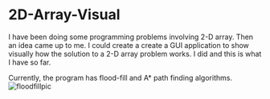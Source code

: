 # 2D-Array-Visual
I have been doing some programming problems involving 2-D array. Then an idea came up to me. I could create a create a GUI application 
to show visually how the solution to a 2-D array problem works. I did and this is what I have so far.

Currently, the program has flood-fill and A* path finding algorithms.
![floodfillpic](https://user-images.githubusercontent.com/26098614/36057985-7c2881f6-0ddc-11e8-9d19-dd0636da6c05.png)
